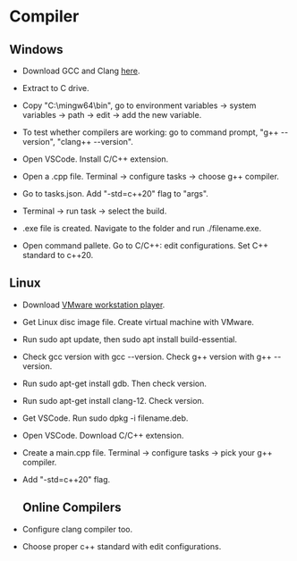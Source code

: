 # Compiler

## Windows

- Download GCC and Clang [here](https://winlibs.com/).

- Extract to C drive.

- Copy "C:\mingw64\bin", go to environment variables -> system variables -> path -> edit -> add the new variable.

- To test whether compilers are working: go to command prompt, "g++ --version", "clang++ --version".

- Open VSCode. Install C/C++ extension.

- Open a .cpp file. Terminal -> configure tasks -> choose g++ compiler.

- Go to tasks.json. Add "-std=c++20" flag to "args".

- Terminal -> run task -> select the build.

- .exe file is created. Navigate to the folder and run ./filename.exe.

- Open command pallete. Go to C/C++: edit configurations. Set C++ standard to c++20.

## Linux

- Download [VMware workstation player](https://www.vmware.com/products/workstation-player/workstation-player-evaluation.html).

- Get Linux disc image file. Create virtual machine with VMware.

- Run sudo apt update, then sudo apt install build-essential.

- Check gcc version with gcc --version. Check g++ version with g++ --version.

- Run sudo apt-get install gdb. Then check version.

- Run sudo apt-get install clang-12. Check version.

- Get VSCode. Run sudo dpkg -i filename.deb.

- Open VSCode. Download C/C++ extension.

- Create a main.cpp file. Terminal -> configure tasks -> pick your g++ compiler.

- Add "-std=c++20" flag.

  ## Online Compilers

- Configure clang compiler too.

- Choose proper c++ standard with edit configurations.
